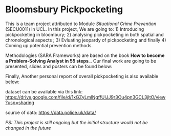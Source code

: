 # Bloomsbury Pickpocketing
This is a team project attributed to Module _Situational Crime Prevention_ (SECU0011) in UCL.  In this project, We are going to: 1) Introducing pickpocketing in bloombury; 2) analysing pickpocketing in both spatial and chronological aspects ; 3) Evluating jeopardy of pickpocketing and finally 4) Coming up potential prevention methods. 

Methodologies (SARA Frameworks) are based on the book **How to become a Problem-Solving Analyst in 55 steps**_. Our final work are going to be presented, slides and posters can be found below:

Finally, Another personal report of overall pickpocketing is also available below:



dataset can be available via this link: https://drive.google.com/file/d/1xGZyLmlNgffUlJJ9r3Ou4pn3GCL3jltO/view?usp=sharing

source of data: https://data.police.uk/data/

_PS: This project is still ongoing but the initial structure would not be changed in the future_
